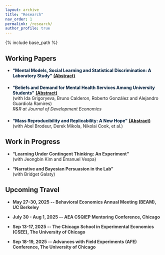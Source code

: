 ```yaml
---
layout: archive
title: "Research"
nav_order: 1
permalink: /research/
author_profile: true
---
```


{% include base_path %}



## Working Papers

- <span style="color:#001f3d"><strong>“Mental Models, Social Learning and Statistical Discrimination: A Laboratory Study”</strong></span> <span id="mental-models-toggle" style="cursor: pointer; text-decoration: underline;" onclick="document.getElementById('mental-models-abstract').style.display='block'; this.style.display='none';"><strong>(Abstract)</strong></span>  
  <div id="mental-models-abstract" style="display: none; margin-top: 0.4em;">
    <strong>Abstract:</strong> In economic decision-making, individuals often rely on subjective representation of the environment to process information and make inferences. Using a laboratory experiment, I investigate how such mental models transform when people are exposed to the evaluations of others, particularly in scenarios where one or more parties may adopt an incorrect or misspecified model. Participants face a hiring task where their goal is to choose a worker with higher ability by integrating a noisy education signal with prior group information. The design of treatment conditions varies subjects' exposure to choices by another participant, using one group to present evaluations closely aligned with the theoretical Bayesian benchmark and another to expose subjects to evaluations consistent with signal neglect. I find that exposure to optimal behavior improves decision quality, with treated subjects making up to 22 percentage points more optimal choices. However, many participants appear to imitate others' decisions without internalizing the correct decision rule, leading to mislearning once the primitives of the environment change. Using a diagnostic treatment, I find that helping subjects recognize the optimality of others' choices only partially improves their decisions. Conversely, exposure to suboptimal choices has a weaker and statistically insignificant negative effect, with lower confidence in one’s choices strongly associated with following others’ suboptimal actions. These findings highlight the dual role of social learning: while it can enhance decision-making, it also fosters mechanical imitation that fails to generalize beyond the observed context.
  </div>
<!--   See others’ optimal choices: / learn by imitating, but / not when environment changes  -->
<div style="margin-top: 1.5em;"></div>


- <span style="color:#001f3d"><strong><a href="https://drive.google.com/file/d/1nhe0NjGmeltEWH6q7FpxWDnYZH3t9J1D/view?usp=share_link" target="_blank" style="color:#001f3d; text-decoration: none;">“Beliefs and Demand for Mental Health Services Among University Students”</a></strong></span> <span id="mental-health-toggle" style="cursor: pointer; text-decoration: underline;" onclick="document.getElementById('mental-health-abstract').style.display='block'; this.style.display='none';"><strong>(Abstract)</strong></span>
  <div>(with Ida Grigoryeva, Bruno Calderon, Roberto González and Alejandro Guardiola Ramires)</div>
  <div><em>R&amp;R at Journal of Development Economics</em></div>
  <div id="mental-health-abstract" style="display: none; margin-top: 0.4em;">
     <strong>Abstract:</strong> This paper investigates the role of beliefs and stigma in shaping students’ use of professional mental health services at a large private university in Mexico, where supply-side barriers are minimal and services are readily accessible. In an online experiment with 680 students, we estimate a large treatment gap with nearly 50% of students in distress not receiving professional mental health support despite a high level of awareness and perceived effectiveness. We document stigmatized beliefs and misconceptions correlated with the treatment gap. For example, three-quarters of students incorrectly believe that those in distress perform worse academically, and many underestimate how common therapy use is among their peers. To correct inaccurate beliefs, we implement an information intervention and find that it increases students’ willingness to share on-campus mental health resources with peers and encourages them to recommend these resources when advising a friend in distress. However, we also find that it lowers their willingness to pay for external services, suggesting a potential substitution effect from private therapy to free on-campus resources.
  </div>
<!--   Students don’t go to therapy, why? / Unlikely inaccurate beliefs: / info treatment decreases demand  -->
<div style="margin-top: 1.5em;"></div>


- <span style="color:#001f3d"><strong><a href="https://docs.iza.org/dp16912.pdf" target="_blank" style="color:#001f3d; text-decoration: none;">“Mass Reproducibility and Replicability: A New Hope"</a></strong></span>  <span id="replicability-toggle" style="cursor: pointer; text-decoration: underline;" onclick="document.getElementById('replicability-abstract').style.display='block'; this.style.display='none';"><strong>(Abstract)</strong></span>
  <div>(with Abel Brodeur, Derek Mikola, Nikolai Cook, et al.)</div>
  <div id="replicability-abstract" style="display: none; margin-top: 0.4em;">
    <strong>Abstract:</strong> This study pushes our understanding of research reliability by reproducing and replicating claims from 110 papers in leading economic and political science journals. The analysis involves computational reproducibility checks and robustness assessments. It reveals several patterns. First, we uncover a high rate of fully computationally reproducible results (over 85%). Second, excluding minor issues like missing packages or broken pathways, we uncover coding errors for about 25% of studies, with some studies containing multiple errors. Third, we test the robustness of the results to 5,511 re-analyses. We find a robustness reproducibility of about 70%. Robustness reproducibility rates are relatively higher for re-analyses that introduce new data and lower for re-analyses that change the sample or the definition of the dependent variable. Fourth, 52% of re-analysis effect size estimates are smaller than the original published estimates and the average statistical significance of a re-analysis is 77% of the original. Lastly, we rely on six teams of researchers working independently to answer eight additional research questions on the determinants of robustness reproducibility. Most teams find a negative relationship between replicators' experience and reproducibility, while finding no relationship between reproducibility and the provision of intermediate or even raw data combined with the necessary cleaning codes.
  </div>  
<!--   Replicate 110 papers: / computational reproducibility 85% and / robustness reproducibility 70%  -->


## Work in Progress

- <span style="color:#333333"><strong>“Learning Under Contingent Thinking: An Experiment”</strong></span>  
  (with Jeongbin Kim and Emanuel Vespa)  

- <span style="color:#333333"><strong>“Narrative and Bayesian Persuasion in the Lab”</strong></span>  
  (with Bridget Galaty)  
  
  
## Upcoming Travel

- <span style="color:#333333"><strong>May 27-30, 2025 -- Behavioral Economics Annual Meeting (BEAM), UC Berkeley</strong></span>  
<!-- - <span style="color:#333333"><strong>June 20-21, 2025 -- Summer Institute in Theory-Based Experiments (CTESS), Caltech</strong></span>   -->

- <span style="color:#333333"><strong>July 30 - Aug 1, 2025 -- AEA CSQIEP Mentoring Conference, Chicago</strong></span>  
<!-- - <span style="color:#333333"><strong>Aug 18-21, 2025 -- SITE, Stanford</strong></span>   -->

- <span style="color:#333333"><strong>Sep 13-17, 2025 -- The Chicago School in Experimental Economics (CSEE), The University of Chicago</strong></span>  

- <span style="color:#333333"><strong>Sep 18-19, 2025 -- Advances with Field Experiments (AFE) Conference, The University of Chicago</strong></span>  




  
<!-- 
## Work in Progress

- <span style="color:#001f3d"><strong>“Mental Models, Social Learning and Statistical Discrimination: A Laboratory Study”</strong></span>
  <details>
    <summary style="cursor: pointer;">
      <small style="font-weight: bold;">See others’ optimal choices: / learn by imitating, but / not when environment changes.</small>
    </summary>
    <small style="display: block; margin-top: 0.4em;">
    <strong>Abstract:</strong> In economic decision-making, individuals often rely on subjective representation of the environment to process information and make inferences. Using a laboratory experiment, we investigate how such mental models transform when people are exposed to the evaluations of others, particularly in scenarios where one or more parties may adopt an incorrect or misspecified model. Participants face a hiring task where their goal is to choose a worker with higher ability by integrating a noisy education signal with prior group information. The design of treatment conditions variably exposes subjects to choices by another participant, using one group to present evaluations closely aligned with the theoretical Bayesian benchmark and another to expose subjects to evaluations from a participant exhibiting conservatism bias (signal neglect). We find that exposure to conservative choices leads to higher incidence of suboptimal behavior relative to exposure to Bayesian choices. Using elicited confidence measures and a diagnostic treatment with detailed feedback, we explore potential mechanisms. The results suggest that not recognizing the optimality of others’ choices partially hinders social learning. In addition, lower confidence in one’s choices is strongly associated with following others’ suboptimal actions, but not with learning from the optimal ones.
    </small>
  </details>

- <span style="color:#001f3d"><strong>“Stigma, Beliefs and Demand for Mental Health Services Among University Students”</strong></span>  
  <small>(with Ida Grigoryeva, Bruno Calderon, Roberto González and Alejandro Guardiola Ramires)</small>
  <details>
    <summary style="cursor: pointer;">
      <small style="font-weight: bold;">Students don’t go to therapy, why? / Unlikely inaccurate beliefs: / info treatment decreases demand.</small>
    </summary>
    <small style="display: block; margin-top: 0.4em;">
       <strong>Abstract:</strong> This paper investigates the role of beliefs and stigma in shaping students’ use of professional mental health services at a large private university in Mexico, where supply-side barriers are minimal and services are readily accessible. In an online experiment with 680 students, we estimate a large treatment gap with nearly 50% of students in distress not receiving professional mental health support despite a high level of awareness and perceived effectiveness. We document stigmatized beliefs and misconceptions correlated with the treatment gap. For example, three-quarters of students incorrectly believe that those in distress perform worse academically, and many underestimate how common therapy use is among their peers. To correct inaccurate beliefs, we implement an information intervention and find that it increases students’ willingness to share on-campus mental health resources with peers and encourages them to recommend these resources when advising a friend in distress. However, we also find that it lowers their willingness to pay for external services, suggesting a potential substitution effect from private therapy to free on-campus resources
    </small>
  </details>

## Working Papers

- <strong>"Mass Reproducibility and Replicability: A New Hope" (2024)</strong>  
  <small>(with Abel Brodeur, Derek Mikola, Nikolai Cook, et al.)</small>
  <details>
    <summary style="cursor: pointer;">
      <small style="font-weight: bold;">Replicate results of 110 papers: / computational reproducibility 85% and / robustness reproducibility 70% from 5,511 re-analyses.</small>
    </summary>
    <small style="display: block; margin-top: 0.4em;">
       <strong>Abstract:</strong> This study pushes our understanding of research reliability by reproducing and replicating claims from 110 papers in leading economic and political science journals. The analysis involves computational reproducibility checks and robustness assessments. It reveals several patterns. First, we uncover a high rate of fully computationally reproducible results (over 85%). Second, excluding minor issues like missing packages or broken pathways, we uncover coding errors for about 25% of studies, with some studies containing multiple errors. Third, we test the robustness of the results to 5,511 re-analyses. We find a robustness reproducibility of about 70%. Robustness reproducibility rates are relatively higher for re-analyses that introduce new data and lower for re-analyses that change the sample or the definition of the dependent variable. Fourth, 52% of re-analysis effect size estimates are smaller than the original published estimates and the average statistical significance of a re-analysis is 77% of the original. Lastly, we rely on six teams of researchers working independently to answer eight additional research questions on the determinants of robustness reproducibility. Most teams find a negative relationship between replicators' experience and reproducibility, while finding no relationship between reproducibility and the provision of intermediate or even raw data combined with the necessary cleaning codes.
    </small>
  </details>
 -->




